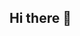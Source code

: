## Hi there 👋

<!--
**e-baconator/e-baconator** is a ✨ _special_ ✨ repository because its `README.md` (this file) appears on your GitHub profile.

Here are some ideas to get you started:

- 🔭 I’m currently working on passing my classes...
- 🌱 I’m currently learning Unity
- 👯 I’m looking to collaborate on video games!
- 🤔 I’m looking for help with game dev
- 💬 Ask me about video games or art!
- 📫 How to reach me: Email me at bacon.e@northeastern.edu
- 😄 Pronouns: she/her
- ⚡ Fun fact: I love music and my favorite game is Stardew Valley
-->

